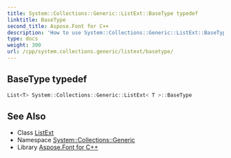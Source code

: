 ```yaml
---
title: System::Collections::Generic::ListExt::BaseType typedef
linktitle: BaseType
second_title: Aspose.Font for C++
description: 'How to use System::Collections::Generic::ListExt::BaseType typedef of System::Collections::Generic::ListExt class in C++.'
type: docs
weight: 300
url: /cpp/system.collections.generic/listext/basetype/
---
```

## BaseType typedef




```cpp
List<T> System::Collections::Generic::ListExt< T >::BaseType
```

## See Also

* Class [ListExt](../)
* Namespace [System::Collections::Generic](../../)
* Library [Aspose.Font for C++](../../../)
